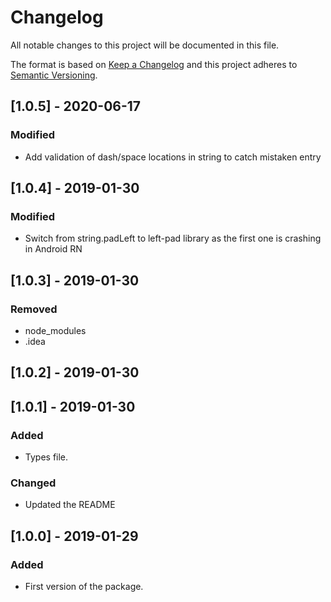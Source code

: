 # Changelog

All notable changes to this project will be documented in this file.

The format is based on [Keep a Changelog](http://keepachangelog.com/en/1.0.0/)
and this project adheres to [Semantic Versioning](http://semver.org/spec/v2.0.0.html).

## [1.0.5] - 2020-06-17

### Modified

- Add validation of dash/space locations in string to catch mistaken entry

## [1.0.4] - 2019-01-30

### Modified

- Switch from string.padLeft to left-pad library as the first one is crashing in Android RN

## [1.0.3] - 2019-01-30

### Removed

- node_modules
- .idea

## [1.0.2] - 2019-01-30

## [1.0.1] - 2019-01-30

### Added

- Types file.

### Changed

- Updated the README

## [1.0.0] - 2019-01-29

### Added

- First version of the package.
